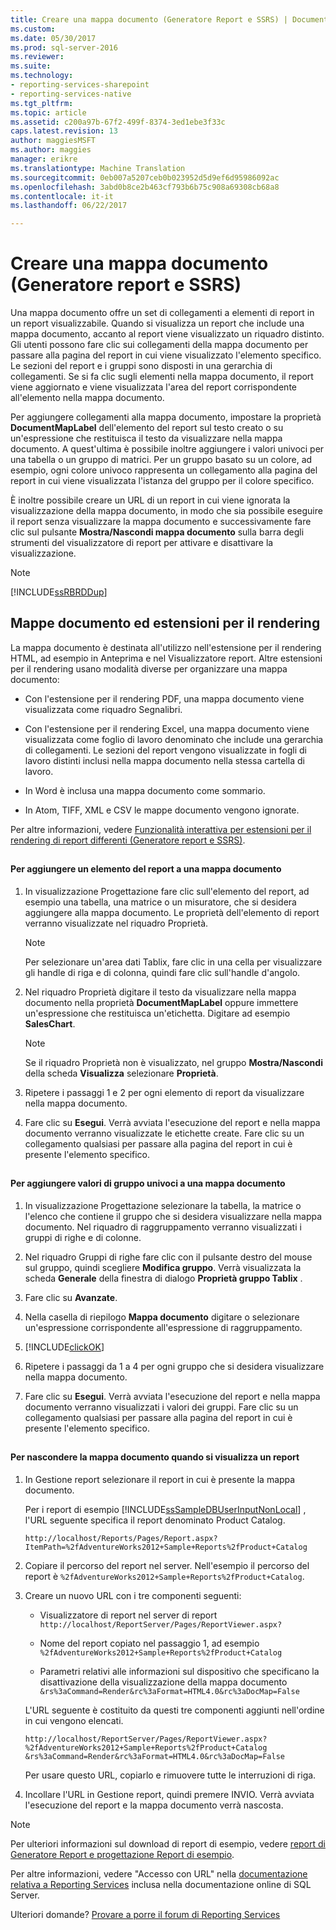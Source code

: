 ```yaml
---
title: Creare una mappa documento (Generatore Report e SSRS) | Documenti Microsoft
ms.custom: 
ms.date: 05/30/2017
ms.prod: sql-server-2016
ms.reviewer: 
ms.suite: 
ms.technology:
- reporting-services-sharepoint
- reporting-services-native
ms.tgt_pltfrm: 
ms.topic: article
ms.assetid: c200a97b-67f2-499f-8374-3ed1ebe3f33c
caps.latest.revision: 13
author: maggiesMSFT
ms.author: maggies
manager: erikre
ms.translationtype: Machine Translation
ms.sourcegitcommit: 0eb007a5207ceb0b023952d5d9ef6d95986092ac
ms.openlocfilehash: 3abd0b8ce2b463cf793b6b75c908a69308cb68a8
ms.contentlocale: it-it
ms.lasthandoff: 06/22/2017

---
```


# <a name="create-a-document-map-report-builder-and-ssrs"></a>Creare una mappa documento (Generatore report e SSRS)

Una mappa documento offre un set di collegamenti a elementi di report in un report visualizzabile. Quando si visualizza un report che include una mappa documento, accanto al report viene visualizzato un riquadro distinto. Gli utenti possono fare clic sui collegamenti della mappa documento per passare alla pagina del report in cui viene visualizzato l'elemento specifico. Le sezioni del report e i gruppi sono disposti in una gerarchia di collegamenti. Se si fa clic sugli elementi nella mappa documento, il report viene aggiornato e viene visualizzata l'area del report corrispondente all'elemento nella mappa documento.  
  
 Per aggiungere collegamenti alla mappa documento, impostare la proprietà **DocumentMapLabel** dell'elemento del report sul testo creato o su un'espressione che restituisca il testo da visualizzare nella mappa documento. A quest'ultima è possibile inoltre aggiungere i valori univoci per una tabella o un gruppo di matrici. Per un gruppo basato su un colore, ad esempio, ogni colore univoco rappresenta un collegamento alla pagina del report in cui viene visualizzata l'istanza del gruppo per il colore specifico.  
  
 È inoltre possibile creare un URL di un report in cui viene ignorata la visualizzazione della mappa documento, in modo che sia possibile eseguire il report senza visualizzare la mappa documento e successivamente fare clic sul pulsante **Mostra/Nascondi mappa documento** sulla barra degli strumenti del visualizzatore di report per attivare e disattivare la visualizzazione.  
  
> [!NOTE]  
>  [!INCLUDE[ssRBRDDup](../../includes/ssrbrddup-md.md)]  
  
##  <a name="DocMapRenderExtensions"></a> Mappe documento ed estensioni per il rendering  
 La mappa documento è destinata all'utilizzo nell'estensione per il rendering HTML, ad esempio in Anteprima e nel Visualizzatore report. Altre estensioni per il rendering usano modalità diverse per organizzare una mappa documento:  
  
-   Con l'estensione per il rendering PDF, una mappa documento viene visualizzata come riquadro Segnalibri.  
  
-   Con l'estensione per il rendering Excel, una mappa documento viene visualizzata come foglio di lavoro denominato che include una gerarchia di collegamenti. Le sezioni del report vengono visualizzate in fogli di lavoro distinti inclusi nella mappa documento nella stessa cartella di lavoro.  
  
-   In Word è inclusa una mappa documento come sommario.  
  
-   In Atom, TIFF, XML e CSV le mappe documento vengono ignorate.  
  
 Per altre informazioni, vedere [Funzionalità interattiva per estensioni per il rendering di report differenti &#40;Generatore report e SSRS&#41;](../../reporting-services/report-builder/interactive-functionality-different-report-rendering-extensions.md).  
  
##  <a name="AddRptItemToMap"></a>   
#### <a name="to-add-a-report-item-to-a-document-map"></a>Per aggiungere un elemento del report a una mappa documento  
  
1.  In visualizzazione Progettazione fare clic sull'elemento del report, ad esempio una tabella, una matrice o un misuratore, che si desidera aggiungere alla mappa documento. Le proprietà dell'elemento di report verranno visualizzate nel riquadro Proprietà.  
  
    > [!NOTE]  
    >  Per selezionare un'area dati Tablix, fare clic in una cella per visualizzare gli handle di riga e di colonna, quindi fare clic sull'handle d'angolo.  
  
2.  Nel riquadro Proprietà digitare il testo da visualizzare nella mappa documento nella proprietà **DocumentMapLabel** oppure immettere un'espressione che restituisca un'etichetta. Digitare ad esempio **SalesChart**.  
  
    > [!NOTE]  
    >  Se il riquadro Proprietà non è visualizzato, nel gruppo **Mostra/Nascondi** della scheda **Visualizza** selezionare **Proprietà**.  
  
3.  Ripetere i passaggi 1 e 2 per ogni elemento di report da visualizzare nella mappa documento.  
  
4.  Fare clic su **Esegui**. Verrà avviata l'esecuzione del report e nella mappa documento verranno visualizzate le etichette create. Fare clic su un collegamento qualsiasi per passare alla pagina del report in cui è presente l'elemento specifico.  

  
##  <a name="AddUniqueValuesToMap"></a>   
#### <a name="to-add-unique-group-values-to-a-document-map"></a>Per aggiungere valori di gruppo univoci a una mappa documento  
  
1.  In visualizzazione Progettazione selezionare la tabella, la matrice o l'elenco che contiene il gruppo che si desidera visualizzare nella mappa documento. Nel riquadro di raggruppamento verranno visualizzati i gruppi di righe e di colonne.  
  
2.  Nel riquadro Gruppi di righe fare clic con il pulsante destro del mouse sul gruppo, quindi scegliere **Modifica gruppo**. Verrà visualizzata la scheda **Generale** della finestra di dialogo **Proprietà gruppo Tablix** .  
  
3.  Fare clic su **Avanzate**.  
  
4.  Nella casella di riepilogo **Mappa documento** digitare o selezionare un'espressione corrispondente all'espressione di raggruppamento.  
  
5.  [!INCLUDE[clickOK](../../includes/clickok-md.md)]  
  
6.  Ripetere i passaggi da 1 a 4 per ogni gruppo che si desidera visualizzare nella mappa documento.  
  
7.  Fare clic su **Esegui**. Verrà avviata l'esecuzione del report e nella mappa documento verranno visualizzati i valori dei gruppi. Fare clic su un collegamento qualsiasi per passare alla pagina del report in cui è presente l'elemento specifico.  
  
##  <a name="HideMapWhenViewRpt"></a>   
#### <a name="to-hide-the-document-map-when-you-view-a-report"></a>Per nascondere la mappa documento quando si visualizza un report  
  
1.  In Gestione report selezionare il report in cui è presente la mappa documento.  
  
     Per i report di esempio [!INCLUDE[ssSampleDBUserInputNonLocal](../../includes/sssampledbuserinputnonlocal-md.md)] , l'URL seguente specifica il report denominato Product Catalog.  
  
    ```  
    http://localhost/Reports/Pages/Report.aspx?ItemPath=%2fAdventureWorks2012+Sample+Reports%2fProduct+Catalog  
    ```  
  
2.  Copiare il percorso del report nel server. Nell'esempio il percorso del report è `%2fAdventureWorks2012+Sample+Reports%2fProduct+Catalog`.  
  
3.  Creare un nuovo URL con i tre componenti seguenti:  
  
    -   Visualizzatore di report nel server di report `http://localhost/ReportServer/Pages/ReportViewer.aspx?`  
  
    -   Nome del report copiato nel passaggio 1, ad esempio `%2fAdventureWorks2012+Sample+Reports%2fProduct+Catalog`  
  
    -   Parametri relativi alle informazioni sul dispositivo che specificano la disattivazione della visualizzazione della mappa documento `&rs%3aCommand=Render&rc%3aFormat=HTML4.0&rc%3aDocMap=False`  
  
     L'URL seguente è costituito da questi tre componenti aggiunti nell'ordine in cui vengono elencati.  
  
    ```  
    http://localhost/ReportServer/Pages/ReportViewer.aspx?  
    %2fAdventureWorks2012+Sample+Reports%2fProduct+Catalog  
    &rs%3aCommand=Render&rc%3aFormat=HTML4.0&rc%3aDocMap=False  
    ```  
  
     Per usare questo URL, copiarlo e rimuovere tutte le interruzioni di riga.  
  
4.  Incollare l'URL in Gestione report, quindi premere INVIO. Verrà avviata l'esecuzione del report e la mappa documento verrà nascosta.  
  
> [!NOTE]  
>  Per ulteriori informazioni sul download di report di esempio, vedere [report di Generatore Report e progettazione Report di esempio](http://go.microsoft.com/fwlink/?LinkId=198283).  
>   
>  Per altre informazioni, vedere "Accesso con URL" nella [documentazione relativa a Reporting Services](http://go.microsoft.com/fwlink/?linkid=121312) inclusa nella documentazione online di SQL Server.  


Ulteriori domande? [Provare a porre il forum di Reporting Services](http://go.microsoft.com/fwlink/?LinkId=620231)
